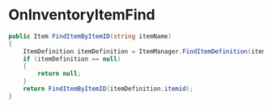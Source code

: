<Badge type="danger" text="Carbon Compatible"/><Badge type="warning" text="Oxide Compatible"/>
# OnInventoryItemFind
```csharp
public Item FindItemByItemID(string itemName)
{
	ItemDefinition itemDefinition = ItemManager.FindItemDefinition(itemName);
	if (itemDefinition == null)
	{
		return null;
	}
	return FindItemByItemID(itemDefinition.itemid);
}

```
